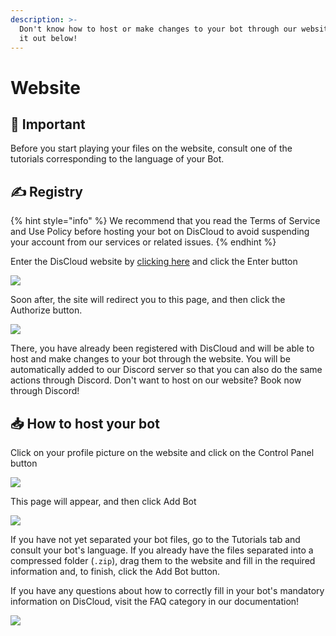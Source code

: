 ```yaml
---
description: >-
  Don't know how to host or make changes to your bot through our website? Check
  it out below!
---
```


# Website

## 📜 Important <a id="important"></a>

Before you start playing your files on the website, consult one of the tutorials corresponding to the language of your Bot.

## ✍ Registry <a id="register"></a>

{% hint style="info" %}
We recommend that you read the Terms of Service and Use Policy before hosting your bot on DisCloud to avoid suspending your account from our services or related issues.
{% endhint %}

Enter the DisCloud website by [clicking here](https://discloudbot.com/) and click the Enter button

![](https://gblobscdn.gitbook.com/assets%2F-LmveSmUr3rXxq5cvnW5%2F-Ln5Sc8rtQvGZjVaGv-f%2F-Ln5WlKKAat8trJnl410%2Fimage.png?alt=media&token=fac74fc3-1114-4314-883b-23c093b1ed11)

Soon after, the site will redirect you to this page, and then click the Authorize button.

![](https://gblobscdn.gitbook.com/assets%2F-LmveSmUr3rXxq5cvnW5%2F-Ln5Sc8rtQvGZjVaGv-f%2F-Ln5XWqNOtnr_X01VjNE%2Fimage.png?alt=media&token=fd83cad8-d35b-4293-b717-097ba781631d)

There, you have already been registered with DisCloud and will be able to host and make changes to your bot through the website. You will be automatically added to our Discord server so that you can also do the same actions through Discord. Don't want to host on our website? Book now through Discord!

## 📥 How to host your bot <a id="how-to-host-your-bot"></a>

Click on your profile picture on the website and click on the Control Panel button

![](https://gblobscdn.gitbook.com/assets%2F-LmveSmUr3rXxq5cvnW5%2F-Ln5Sc8rtQvGZjVaGv-f%2F-Ln5YyQIFwHec7Bua666%2Fimage.png?alt=media&token=600c6385-e621-4d9b-99ae-8218d6c06ddf)

This page will appear, and then click Add Bot

![](https://gblobscdn.gitbook.com/assets%2F-LmveSmUr3rXxq5cvnW5%2F-Ln5Sc8rtQvGZjVaGv-f%2F-Ln5ZSSuy40freJjgrhH%2Fimage.png?alt=media&token=ffdf67cf-3611-4d9a-abe7-45b65180b728)

If you have not yet separated your bot files, go to the Tutorials tab and consult your bot's language. If you already have the files separated into a compressed folder \(`.zip`\), drag them to the website and fill in the required information and, to finish, click the Add Bot button.

If you have any questions about how to correctly fill in your bot's mandatory information on DisCloud, visit the FAQ category in our documentation!

![](https://gblobscdn.gitbook.com/assets%2F-LmveSmUr3rXxq5cvnW5%2F-Ln5Sc8rtQvGZjVaGv-f%2F-Ln5ZqmDhmTxrk2DV-JJ%2Fimage.png?alt=media&token=1546ea00-023a-49fd-a6a6-b69d10b72440)

